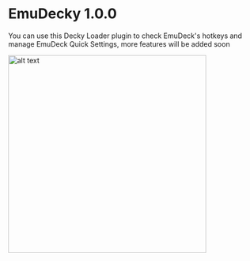 # EmuDecky 1.0.0

You can use this Decky Loader plugin to check EmuDeck's hotkeys and manage EmuDeck Quick Settings, more features will be added soon

<img src="https://c10.patreonusercontent.com/4/patreon-media/p/post/89014991/af8724d259424779828805cb85278224/eyJ3Ijo2MjB9/1.png?token-time=1696032000&token-hash=UUd5UUeVjkKvylAH7u3uEHJO6tgwTqdFQ30Uv4S6hkY%3D" alt="alt text" width="400">
